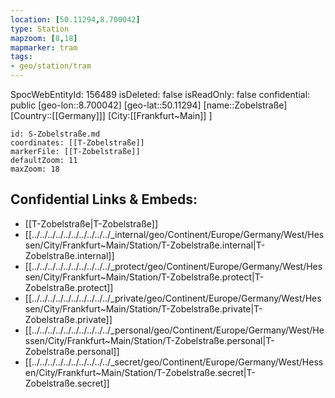 ```yaml
---
location: [50.11294,8.700042]
type: Station 
mapzoom: [8,18] 
mapmarker: tram 
tags:
- geo/station/tram
---
```

SpocWebEntityId: 156489
isDeleted: false
isReadOnly: false
confidential: public
[geo-lon::8.700042]
[geo-lat::50.11294]
[name::Zobelstraße]
[Country::[[Germany]]]
[City:[[Frankfurt~Main]] ]


```leaflet
id: S-Zobelstraße.md
coordinates: [[T-Zobelstraße]]
markerFile: [[T-Zobelstraße]]
defaultZoom: 11 
maxZoom: 18
```


## Confidential Links & Embeds: 
- [[T-Zobelstraße|T-Zobelstraße]] 
- [[../../../../../../../../../../_internal/geo/Continent/Europe/Germany/West/Hessen/City/Frankfurt~Main/Station/T-Zobelstraße.internal|T-Zobelstraße.internal]] 
- [[../../../../../../../../../../_protect/geo/Continent/Europe/Germany/West/Hessen/City/Frankfurt~Main/Station/T-Zobelstraße.protect|T-Zobelstraße.protect]] 
- [[../../../../../../../../../../_private/geo/Continent/Europe/Germany/West/Hessen/City/Frankfurt~Main/Station/T-Zobelstraße.private|T-Zobelstraße.private]] 
- [[../../../../../../../../../../_personal/geo/Continent/Europe/Germany/West/Hessen/City/Frankfurt~Main/Station/T-Zobelstraße.personal|T-Zobelstraße.personal]] 
- [[../../../../../../../../../../_secret/geo/Continent/Europe/Germany/West/Hessen/City/Frankfurt~Main/Station/T-Zobelstraße.secret|T-Zobelstraße.secret]] 
